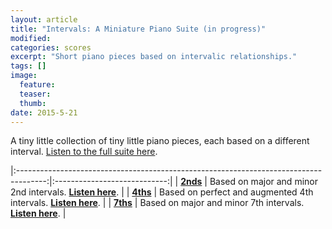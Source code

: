 ```yaml
---
layout: article
title: "Intervals: A Miniature Piano Suite (in progress)"
modified:
categories: scores
excerpt: "Short piano pieces based on intervalic relationships."
tags: []
image:
  feature:
  teaser:
  thumb:
date: 2015-5-21
---
```

A tiny little collection of tiny little piano pieces, each based on a different interval.  [Listen to the full suite here](https://soundcloud.com/capybarrage-reilly/sets/intervals-a-miniature-piano).

|:-------------------------------------------------------------------------------------:|:----------------------------:|
| [**2nds**](https://drive.google.com/file/d/0ByNSDE0eceDFakhPWkl4OUtrUVU/view?usp=sharing) | Based on major and minor 2nd intervals.  [**Listen here**](https://soundcloud.com/capybarrage-reilly/2nds-performed-by-melissa-lin). |
| [**4ths**](https://drive.google.com/file/d/0ByNSDE0eceDFTEhSWG13bDRpMTQ/view?usp=sharing) | Based on perfect and augmented 4th intervals.  [**Listen here**](https://soundcloud.com/capybarrage-reilly/4ths-performed-by-melissa-lin?in=capybarrage-reilly/sets/intervals-a-miniature-piano). |
| [**7ths**](https://drive.google.com/file/d/0ByNSDE0eceDFVUgxdWF2bkhHRlE/view?usp=sharing) | Based on major and minor 7th intervals.  [**Listen here**](https://soundcloud.com/capybarrage-reilly/7ths-performed-by-melissa-lin?in=capybarrage-reilly/sets/intervals-a-miniature-piano). |
